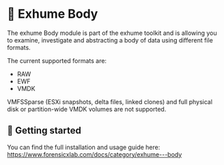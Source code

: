 # 🧬 Exhume Body

The exhume Body module is part of the exhume toolkit and is allowing you to examine, investigate and abstracting a body of data using different file formats.

The current supported formats are:
- RAW
- EWF
- VMDK

VMFSSparse (ESXi snapshots, delta files, linked clones) and full physical disk or partition-wide VMDK volumes are not supported.

## 📄 Getting started

You can find the full installation and usage guide here: https://www.forensicxlab.com/docs/category/exhume---body
